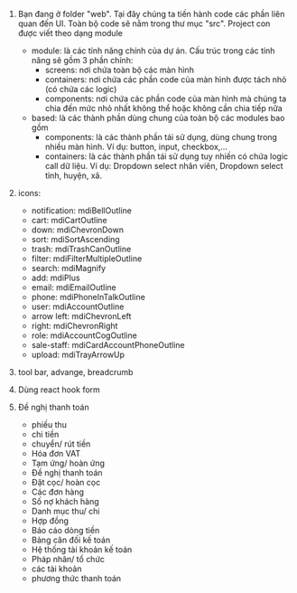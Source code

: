 1. Bạn đang ở folder "web". Tại đây chúng ta tiến hành code các phần liên quan đến UI. Toàn bộ code sẽ nằm trong thư mục "src". Project con được viết theo dạng module
    - module: là các tính năng chính của dự án. Cấu trúc trong các tính năng sẽ gồm 3 phần chính:
      + screens: nơi chứa toàn bộ các màn hình
      + containers: nơi chứa các phần code của màn hình được tách nhỏ (có chứa các logic)
      + components: nơi chứa các phần code của màn hình mà chúng ta chia đến mức nhỏ nhất không thể hoặc không cần chia tiếp nữa   
    - based: là các thành phần dùng chung của toàn bộ các modules bao gồm
      + components: là các thành phần tái sử dụng, dùng chung trong nhiều màn hình. Ví dụ: button, input, checkbox,...
      + containers: là các thành phần tái sử dụng tuy nhiến có chứa logic call dữ liệu. Ví dụ: Dropdown select nhân viên, Dropdown select tỉnh, huyện, xã.
      
2. icons:
   + notification: mdiBellOutline
   + cart: mdiCartOutline
   + down: mdiChevronDown
   + sort: mdiSortAscending
   + trash: mdiTrashCanOutline
   + filter: mdiFilterMultipleOutline
   + search: mdiMagnify
   + add: mdiPlus
   + email: mdiEmailOutline
   + phone: mdiPhoneInTalkOutline
   + user: mdiAccountOutline
   + arrow left: mdiChevronLeft
   + right: mdiChevronRight
   + role: mdiAccountCogOutline
   + sale-staff: mdiCardAccountPhoneOutline
   + upload: mdiTrayArrowUp
3. tool bar, advange, breadcrumb
4. Dùng react hook form
5. Đề nghị thanh toán

   - phiếu thu
   - chi tiền
   - chuyển/ rút tiền
   - Hóa đơn VAT
   - Tạm ứng/ hoàn ứng
   - Đề nghị thanh toán
   - Đặt cọc/ hoàn cọc
   - Các đơn hàng
   - Số nợ khách hàng
   - Danh mục thu/ chi
   - Hợp đồng
   - Báo cáo dòng tiền
   - Bảng cân đối kế toán
   - Hệ thống tài khoản kế toán
   - Pháp nhân/ tổ chức
   - các tài khoản
   - phương thức thanh toán